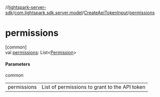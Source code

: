 //[lightspark-server-sdk](../../../index.md)/[com.lightspark.sdk.server.model](../index.md)/[CreateApiTokenInput](index.md)/[permissions](permissions.md)

# permissions

[common]\
val [permissions](permissions.md): List&lt;[Permission](../-permission/index.md)&gt;

#### Parameters

common

| | |
|---|---|
| permissions | List of permissions to grant to the API token |
